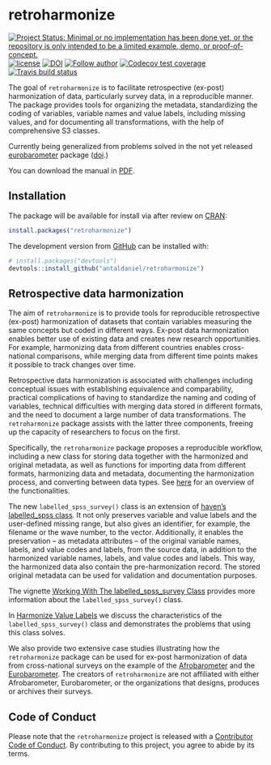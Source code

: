 
<!-- README.md is generated from README.Rmd. Please edit that file -->

# retroharmonize

<!-- badges: start -->

[![Project Status: Minimal or no implementation has been done yet, or
the repository is only intended to be a limited example, demo, or
proof-of-concept.](https://www.repostatus.org/badges/latest/concept.svg)](https://www.repostatus.org/#concept)
[![license](https://img.shields.io/badge/license-GPL--3-blue.svg)](https://www.gnu.org/licenses/gpl-3.0.en.html)
[![DOI](https://zenodo.org/badge/DOI/10.5281/zenodo.3937746.svg)](https://doi.org/10.5281/zenodo.3937746)
[![Follow
author](https://img.shields.io/twitter/follow/antaldaniel.svg?style=social)](https://twitter.com/intent/follow?screen_name=antaldaniel)
[![Codecov test
coverage](https://codecov.io/gh/antaldaniel/retroharmonize/branch/master/graph/badge.svg)](https://codecov.io/gh/antaldaniel/retroharmonize?branch=master)
[![Travis build
status](https://travis-ci.com/antaldaniel/retroharmonize.svg?branch=master)](https://travis-ci.com/antaldaniel/retroharmonize)
<!-- badges: end -->

The goal of `retroharmonize` is to facilitate retrospective (ex-post)
harmonization of data, particularly survey data, in a reproducible
manner. The package provides tools for organizing the metadata,
standardizing the coding of variables, variable names and value labels,
including missing values, and for documenting all transformations, with
the help of comprehensive S3 classes.

Currently being generalized from problems solved in the not yet released
[eurobarometer](https://github.com/antaldaniel/eurobarometer) package
([doi](https://doi.org/10.5281/zenodo.3825700).)

You can download the manual in
[PDF](https://retroharmonize.dataobservatory.eu/retroharmonize_0.1.11.pdf).

## Installation

The package will be available for install via after review on
[CRAN](https://CRAN.R-project.org):

``` r
install.packages("retroharmonize")
```

The development version from [GitHub](https://github.com/) can be
installed with:

``` r
# install.packages("devtools")
devtools::install_github("antaldaniel/retroharmonize")
```

## Retrospective data harmonization

The aim of `retroharmonize` is to provide tools for reproducible
retrospective (ex-post) harmonization of datasets that contain variables
measuring the same concepts but coded in different ways. Ex-post data
harmonization enables better use of existing data and creates new
research opportunities. For example, harmonizing data from different
countries enables cross-national comparisons, while merging data from
different time points makes it possible to track changes over time.

Retrospective data harmonization is associated with challenges including
conceptual issues with establishing equivalence and comparability,
practical complications of having to standardize the naming and coding
of variables, technical difficulties with merging data stored in
different formats, and the need to document a large number of data
transformations. The `retroharmonize` package assists with the latter
three components, freeing up the capacity of researchers to focus on the
first.

Specifically, the `retroharmonize` package proposes a reproducible
workflow, including a new class for storing data together with the
harmonized and original metadata, as well as functions for importing
data from different formats, harmonizing data and metadata, documenting
the harmonization process, and converting between data types. See
[here](https://retroharmonize.dataobservatory.eu/reference/retrohamonize.html)
for an overview of the functionalities.

The new `labelled_spss_survey()` class is an extension of [haven’s
labelled\_spss
class](https://haven.tidyverse.org/reference/labelled_spss.html). It not
only preserves variable and value labels and the user-defined missing
range, but also gives an identifier, for example, the filename or the
wave number, to the vector. Additionally, it enables the preservation –
as metadata attributes – of the original variable names, labels, and
value codes and labels, from the source data, in addition to the
harmonized variable names, labels, and value codes and labels. This way,
the harmonized data also contain the pre-harmonization record. The
stored original metadata can be used for validation and documentation
purposes.

The vignette [Working With The labelled\_spss\_survey
Class](https://retroharmonize.dataobservatory.eu/articles/labelled_spss_survey.html)
provides more information about the `labelled_spss_survey()` class.

In [Harmonize Value
Labels](https://retroharmonize.dataobservatory.eu/articles/harmonize_labels.html)
we discuss the characteristics of the `labelled_spss_survey()` class and
demonstrates the problems that using this class solves.

We also provide two extensive case studies illustrating how the
`retroharmonize` package can be used for ex-post harmonization of data
from cross-national surveys on the example of the
[Afrobarometer](https://retroharmonize.dataobservatory.eu/articles/afrobarometer.html)
and the
[Eurobarometer](https://retroharmonize.dataobservatory.eu/articles/eurobarometer.html).
The creators of `retroharmonize` are not affiliated with either
Afrobarometer, Eurobarometer, or the organizations that designs,
produces or archives their surveys.

## Code of Conduct

Please note that the `retroharmonize` project is released with a
[Contributor Code of
Conduct](https://www.contributor-covenant.org/version/2/0/code_of_conduct/).
By contributing to this project, you agree to abide by its terms.
